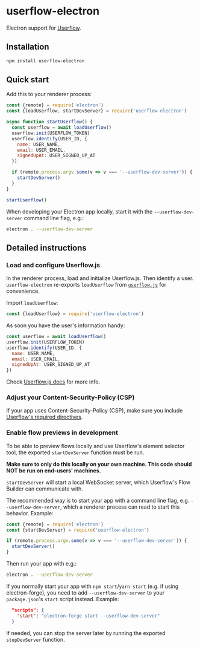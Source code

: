 # userflow-electron

Electron support for [Userflow](https://getuserflow.com/).

## Installation

```sh
npm install userflow-electron
```

## Quick start

Add this to your renderer process:

```js
const {remote} = require('electron')
const {loadUserflow, startDevServer} = require('userflow-electron')

async function startUserflow() {
  const userflow = await loadUserflow()
  userflow.init(USERFLOW_TOKEN)
  userflow.identify(USER_ID, {
    name: USER_NAME,
    email: USER_EMAIL,
    signedUpAt: USER_SIGNED_UP_AT
  })

  if (remote.process.argv.some(v => v === '--userflow-dev-server')) {
    startDevServer()
  }
}

startUserflow()
```

When developing your Electron app locally, start it with the `--userflow-dev-server` command line flag, e.g.:

```sh
electron . --userflow-dev-server
```

## Detailed instructions

### Load and configure Userflow.js

In the renderer process, load and initialize Userflow.js. Then identify a user. `userflow-electron` re-exports `loadUserflow` from [`userflow.js`](https://github.com/getuserflow/userflow.js) for convenience.

Import `loadUserflow`:

```js
const {loadUserflow} = require('userflow-electron')
```

As soon you have the user's information handy:

```js
const userflow = await loadUserflow()
userflow.init(USERFLOW_TOKEN)
userflow.identify(USER_ID, {
  name: USER_NAME,
  email: USER_EMAIL,
  signedUpAt: USER_SIGNED_UP_AT
})
```

Check [Userflow.js docs](https://github.com/getuserflow/userflow.js) for more info.

### Adjust your Content-Security-Policy (CSP)

If your app uses Content-Security-Policy (CSP), make sure you include [Userflow's required directives](https://getuserflow.com/docs/dev/csp).

### Enable flow previews in development

To be able to preview flows locally and use Userflow's element selector tool, the exported `startDevServer` function must be run.

**Make sure to only do this locally on your own machine. This code should NOT be run on end-users' machines.**

`startDevServer` will start a local WebSocket server, which Userflow's Flow Builder can communicate with.

The recommended way is to start your app with a command line flag, e.g. `--userflow-dev-server`, which a renderer process can read to start this behavior. Example:

```js
const {remote} = require('electron')
const {startDevServer} = require('userflow-electron')

if (remote.process.argv.some(v => v === '--userflow-dev-server')) {
  startDevServer()
}
```

Then run your app with e.g.:

```sh
electron . --userflow-dev-server
```

If you normally start your app with `npm start`/`yarn start` (e.g. if using electron-forge), you need to add `--userflow-dev-server` to your `package.json`'s `start` script instead. Example:

```json
  "scripts": {
    "start": "electron-forge start --userflow-dev-server"
  }
```

If needed, you can stop the server later by running the exported `stopDevServer` function.

